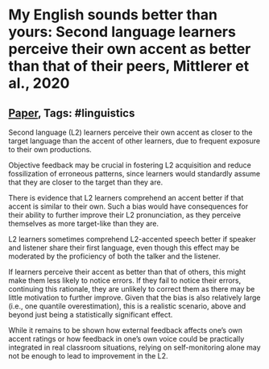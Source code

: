 # My English sounds better than yours: Second language learners perceive their own accent as better than that of their peers, Mittlerer et al., 2020

## [Paper](https://journals.plos.org/plosone/article?id=10.1371/journal.pone.0227643), Tags: \#linguistics

Second language (L2) learners perceive their own accent as closer to the target language than the accent of other learners, due to frequent exposure to their own productions.

Objective feedback may be crucial in fostering L2 acquisition and reduce fossilization of erroneous patterns, since learners would standardly assume that they are closer to the target than they are.

There is evidence that L2 learners comprehend an accent better if that accent is similar to their own. Such a bias would have consequences for their ability to further improve their L2 pronunciation, as they perceive themselves as more target-like than they are.

L2 learners sometimes comprehend L2-accented speech better if speaker and listener share their first language, even though this effect may be moderated by the proficiency of both the talker and the listener.

If learners perceive their accent as better than that of others, this might make them less likely to notice errors. If they fail to notice their errors, continuing this rationale, they are unlikely to correct them as there may be little motivation to further improve. Given that the bias is also relatively large (i.e., one quantile overestimation), this is a realistic scenario, above and beyond just being a statistically significant effect.

While it remains to be shown how external feedback affects one’s own accent ratings or how feedback in one’s own voice could be practically integrated in real classroom situations, relying on self-monitoring alone may not be enough to lead to improvement in the L2.

